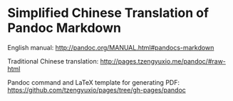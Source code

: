 # Simplified Chinese Translation of Pandoc Markdown

English manual:
http://pandoc.org/MANUAL.html#pandocs-markdown

Traditional Chinese translation:
http://pages.tzengyuxio.me/pandoc/#raw-html

Pandoc command and LaTeX template for generating PDF:
https://github.com/tzengyuxio/pages/tree/gh-pages/pandoc
